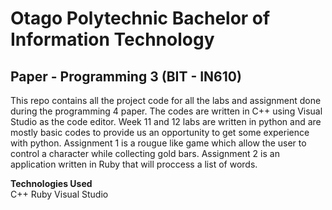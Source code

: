 # Otago Polytechnic Bachelor of Information Technology
## Paper - Programming 3 (BIT - IN610)
This repo contains all the project code for all the labs and assignment done during the programming 4 paper. The codes are written in C++
using Visual Studio as the code editor. Week 11 and 12 labs are written in python and are mostly basic codes to provide us an opportunity 
to get some experience with python. Assignment 1 is a rougue like game which allow the user to control a character while collecting gold
 bars. Assignment 2 is an application written in Ruby that will proccess a list of words.

__Technologies Used__  
C++
Ruby
Visual Studio
